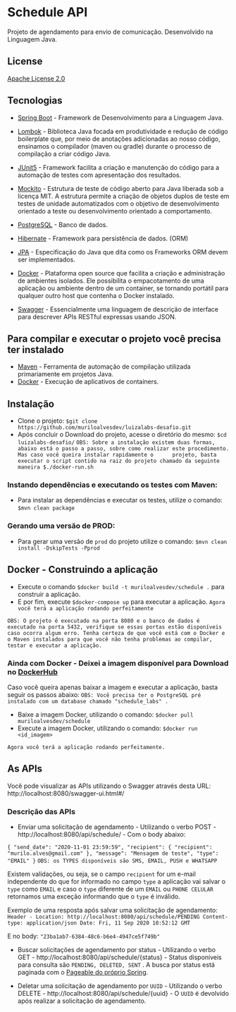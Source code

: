# Schedule API
Projeto de agendamento para envio de comunicação. Desenvolvido na Linguagem Java.

## License
[Apache License 2.0](https://www.apache.org/licenses/LICENSE-2.0)


## Tecnologias 

- [Spring Boot](https://spring.io/projects/spring-boot) - Framework de Desenvolvimento para a Linguagem Java.

- [Lombok](https://projectlombok.org/) - Biblioteca Java focada em produtividade e redução de código boilerplate que, por meio de anotações adicionadas ao nosso código, ensinamos o compilador (maven ou gradle) durante o processo de compilação a criar código Java.

- [JUnit5](https://junit.org/junit5/) - Framework facilita a criação e manutenção do código para a automação de testes com apresentação dos resultados.

- [Mockito](https://site.mockito.org/) - Estrutura de teste de código aberto para Java liberada sob a licença MIT. A estrutura permite a criação de objetos duplos de teste em testes de unidade automatizados com o objetivo de desenvolvimento orientado a teste ou desenvolvimento orientado a comportamento.

- [PostgreSQL](https://www.postgresql.org/download/) - Banco de dados.

- [Hibernate](https://hibernate.org/) - Framework para persistência de dados. (ORM)

- [JPA](https://hibernate.org/orm/) - Especificação do Java que dita como os Frameworks ORM devem ser implementados.

- [Docker](https://www.docker.com/) - Plataforma open source que facilita a criação e administração de ambientes isolados. Ele possibilita o empacotamento de uma aplicação ou ambiente dentro de um container, se tornando portátil para qualquer outro host que contenha o Docker instalado.

- [Swagger](https://swagger.io/) - Essencialmente uma linguagem de descrição de interface para descrever APIs RESTful expressas usando JSON.


## Para compilar e executar o projeto você precisa ter instalado

 - [Maven](https://maven.apache.org/) - Ferramenta de automação de compilação utilizada primariamente em projetos Java.
 - [Docker](https://docs.docker.com/get-docker/) - Execução de aplicativos de containers.
 
## Instalação

 - Clone o projeto: `$git clone https://github.com/muriloalvesdev/luizalabs-desafio.git`
 - Após concluir o Download do projeto, acesse o diretório do mesmo: `$cd luizalabs-desafio/`
 `OBS: Sobre a instalação existem duas formas, abaixo está o passo a passo, sobre como realizar este procedimento. Mas caso você queira instalar rapidamente o      projeto, basta executar o script contido na raiz do projeto chamado da seguinte maneira $./docker-run.sh`
 
### Instando dependências e executando os testes com Maven:

- Para instalar as dependências e executar os testes, utilize o comando: `$mvn clean package`

### Gerando uma versão de PROD:
- Para gerar uma versão de `prod` do projeto utilize o comando: `$mvn clean install -DskipTests -Pprod`

## Docker - Construindo a aplicação
- Execute o comando `$docker build -t muriloalvesdev/schedule .` para construir a aplicação.
- E por fim, execute `$docker-compose up` para executar a aplicação.
`Agora você terá a aplicação rodando perfeitamente`

`OBS: O projeto é executado na porta 8080 e o banco de dados é executado na porta 5432, verifique se essas portas estão disponíveis caso ocorra algum erro. Tenha certeza de que você está com o Docker e o Maven instalados para que você não tenha problemas ao compilar, testar e executar a aplicação.`

### Ainda com Docker - Deixei a imagem disponível para Download no [DockerHub](https://hub.docker.com/u/muriloalvesdev)
Caso você queira apenas baixar a imagem e executar a aplicação, basta seguir os passos abaixo:
`OBS: Você precisa ter o PostgreSQL pré instalado com um database chamado "schedule_labs" .`

- Baixe a imagem Docker, utilizando o comando: `$docker pull muriloalvesdev/schedule`
- Execute a imagem Docker, utilizando o comando: `$docker run <id_imagem>`

`Agora você terá a aplicação rodando perfeitamente.`


## As APIs

Você pode visualizar as APIs utilizando o Swagger através desta URL: http://localhost:8080/swagger-ui.html#/

### Descrição das APIs
- Enviar uma solicitação de agendamento - Utilizando o verbo POST - http://localhost:8080/api/schedule/ - Com o body abaixo:

`{
	"send_date": "2020-11-01 23:59:59",
	"recipient": {
		"recipient": "murilo.alves@gmail.com"
	},
	"message": "Mensagem de teste",
	"type": "EMAIL"
}`
`OBS: os TYPES disponíveis são SMS, EMAIL, PUSH e WHATSAPP`

Existem validações, ou seja, se o campo `recipient` for um e-mail independente do que for informado no campo `type` a aplicação vai salvar o `type` como `EMAIL` e caso o `type` diferente de um `EMAIL` ou `PHONE CELULAR` retornamos uma exceção informando que o `type` é inválido.

Exemplo de uma resposta após salvar uma solicitação de agendamento:
`Header - Location: http://localhost:8080/api/schedule/PENDING
Content-type: application/json
Date: Fri, 11 Sep 2020 10:52:12 GMT`

E no body: `"23ba1ab7-6384-48c6-b6e4-4947ce5f749b"`

- Buscar solicitações de agendamento por status - Utilizando o verbo GET - http://localhost:8080/api/schedule/{status} - Status disponíveis para consulta são `PENDING, DELETED, SENT` . A busca por status está paginada com o [Pageable do próprio Spring](https://docs.spring.io/spring-data/commons/docs/current/api/org/springframework/data/domain/Pageable.html).

- Deletar uma solicitação de agendamento por `UUID` - Utilizando o verbo DELETE - http://localhost:8080/api/schedule/{uuid} - O `UUID` é devolvido após realizar a solicitação de agendamento.
